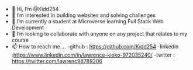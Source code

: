 - 👋 Hi, I’m @Kidd254
- 👀 I’m interested in building websites and solving challenges
- 🌱 I’m currently a student at Microverse learning Full Stack Web Development
- 💞️ I’m looking to collaborate with anyone on any project that relates to my course
- 📫 How to reach me ...
-github : https://github.com/Kidd254
-linkedin :https://www.linkedin.com/in/lawrence-kioko-972035240/
-twitter : https://twitter.com/lawrenc98789206


